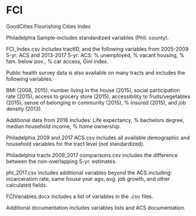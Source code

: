 # FCI
GoodCities Flourishing Cities Index

Philadelphia Sample-includes standardized variables (Phil. county).

FCI_Index.csv includes tractID, and the following variables from 2005-2009 5-yr. ACS and 2013-2017 5-yr. ACS:
% unemployed, % vacant housing, % fam. below pov., % car access, Gini index. 

Public health survey data is also available on many tracts and includes the following variables:

BMI (2008, 2015), number living in the house (2015), social participation rate (2015), access to grocery store (2015), accessibility to fruits/vegetables (2015), sense of belonging in community (2015), % insured (2015), and job density (2013). 

Additional data from 2016 includes:
Life expectancy, % bachelors degree, median household income, % home ownership. 

Philadelphia 2009 and 2017 ACS.csv includes all available demographic and household variables for the tract level (not standardized).

Philadelphia tracts 2009_2017 comparisons.csv includes the difference between the non-overlapping 5-yr. estimates. 

phl_2017.csv includes additional variables beyond the ACS including: incarceration rate, same house year ago, avg. job growth, and other calculated fields.  

FCIVariables.docx includes a list of variables in the .csv files. 

Additional documentation includes variables lists and ACS documentation. 
